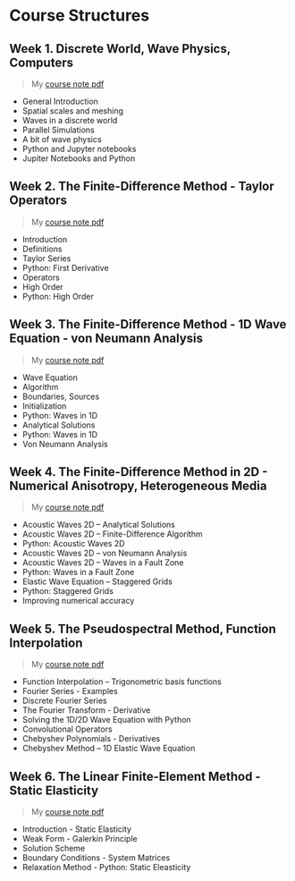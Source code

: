 # Course Structures

## Week 1. Discrete World, Wave Physics, Computers
> My [course note pdf](https://github.com/yohanesnuwara/nuwara-online-courses/blob/master/Notebooks4Coursera/W1/heiner%20igel%20week%201.pdf)

* General Introduction
* Spatial scales and meshing
* Waves in a discrete world
* Parallel Simulations
* A bit of wave physics
* Python and Jupyter notebooks
* Jupiter Notebooks and Python

## Week 2. The Finite-Difference Method - Taylor Operators
> My [course note pdf]()

* Introduction
* Definitions
* Taylor Series
* Python: First Derivative
* Operators
* High Order
* Python: High Order

## Week 3. The Finite-Difference Method - 1D Wave Equation - von Neumann Analysis
> My [course note pdf]()

* Wave Equation
* Algorithm
* Boundaries, Sources
* Initialization
* Python: Waves in 1D
* Analytical Solutions
* Python: Waves in 1D
* Von Neumann Analysis

## Week 4. The Finite-Difference Method in 2D - Numerical Anisotropy, Heterogeneous Media
> My [course note pdf]()

* Acoustic Waves 2D – Analytical Solutions
* Acoustic Waves 2D – Finite-Difference Algorithm
* Python: Acoustic Waves 2D
* Acoustic Waves 2D – von Neumann Analysis
* Acoustic Waves 2D – Waves in a Fault Zone
* Python: Waves in a Fault Zone
* Elastic Wave Equation – Staggered Grids
* Python: Staggered Grids
* Improving numerical accuracy

## Week 5. The Pseudospectral Method, Function Interpolation
> My [course note pdf]()

* Function Interpolation – Trigonometric basis functions
* Fourier Series - Examples
* Discrete Fourier Series
* The Fourier Transform - Derivative
* Solving the 1D/2D Wave Equation with Python
* Convolutional Operators
* Chebyshev Polynomials - Derivatives
* Chebyshev Method – 1D Elastic Wave Equation

## Week 6. The Linear Finite-Element Method - Static Elasticity
> My [course note pdf]()

* Introduction - Static Elasticity
* Weak Form - Galerkin Principle
* Solution Scheme
* Boundary Conditions - System Matrices
* Relaxation Method - Python: Static Eleasticity

